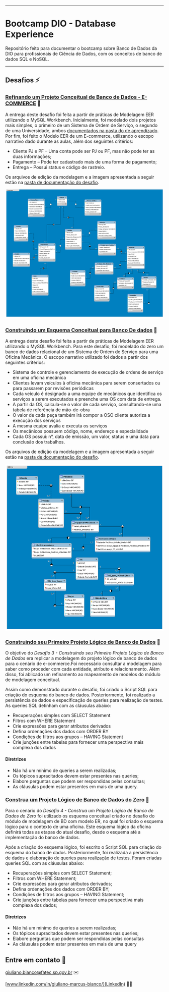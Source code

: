 

---

# Bootcamp DIO - Database Experience
Repositório feito para documentar o bootcamp sobre Banco de Dados da DIO para profissionais de Ciência de Dados, com os conceitos de banco de dados SQL e NoSQL.

------





## **Desafios**  :zap:



### **[Refinando um Projeto Conceitual de Banco de Dados - E-COMMERCE](doc/Desafio1)** :checkered_flag: 

A entrega deste desafio foi feita a partir de práticas de Modelagem EER utilizando o MySQL Workbench. Inicialmente, foi modelado dois projetos mais simples, o primeiro de um Sistema de Ordem de Serviço, o segundo de uma Universidade, ambos [documentados na pasta do de aprendizado](doc/Aprendizado). Por fim, foi feito o Modelo EER de um E-commerce, utilizando o escopo narrativo dado durante as aulas, além dos seguintes critérios:

- Cliente PJ e PF – Uma conta pode ser PJ ou PF, mas não pode ter as duas informações;
- Pagamento – Pode ter cadastrado mais de uma forma de pagamento;
- Entrega – Possui status e código de rastreio.

Os arquivos de edição da modelagem e a imagem apresentada a seguir estão na [pasta de documentação do desafio](doc/Desafio1).

![e-commerce](doc/Desafio1/static/img/e-commerce.png)



### **[Construindo um Esquema Conceitual para Banco De dados](doc/Desafio2)** :checkered_flag: 

A entrega deste desafio foi feita a partir de práticas de Modelagem EER utilizando o MySQL Workbench. Para este desafio, foi modelado do zero um banco de dados relacional de um Sistema de Ordem de Serviço para uma Oficina Mecânica. O escopo narrativo utilizado foi dados a partir dos seguintes critérios:

- Sistema de controle e gerenciamento de execução de ordens de serviço em uma oficina mecânica
- Clientes levam veículos à oficina mecânica para serem consertados ou para passarem por revisões periódicas
- Cada veículo é designado a uma equipe de mecânicos que identifica os serviços a serem executados e preenche uma OS com data de entrega.
- A partir da OS, calcula-se o valor de cada serviço, consultando-se uma tabela de referência de mão-de-obra
- O valor de cada peça também irá compor a OSO cliente autoriza a execução dos serviços
- A mesma equipe avalia e executa os serviços
- Os mecânicos possuem código, nome, endereço e especialidade
- Cada OS possui: n°, data de emissão, um valor, status e uma data para conclusão dos trabalhos.

Os arquivos de edição da modelagem e a imagem apresentada a seguir estão na [pasta de documentação do desafio](doc/Desafio2).

![oficina](doc/Desafio2/static/img/oficina.png)



### **[Construindo seu Primeiro Projeto Lógico de Banco de Dados](doc/Desafio3)** :checkered_flag: 

O objetivo do *Desafio 3 - Construindo seu Primeiro Projeto Lógico de Banco de Dados* era replicar a modelagem do projeto lógico de banco de dados para o cenário de e-commerce.Foi necessário consultar a modelagem para saber como proceder com cada entidade, atributo e relacionamento. Além disso, foi ablicado um refinamento ao mapeamento de modelos do módulo de modelagem conceitual.

Assim como demonstrado durante o desafio, foi criado o Script SQL para criação do esquema do banco de dados. Posteriormente, foi realizado a persistência de dados e especificação de queries para realização de testes. As queries SQL detinham com as cláusulas abaixo:

- Recuperações simples com SELECT Statement
- Filtros com WHERE Statement
- Crie expressões para gerar atributos derivados
- Defina ordenações dos dados com ORDER BY
- Condições de filtros aos grupos – HAVING Statement
- Crie junções entre tabelas para fornecer uma perspectiva mais complexa dos dados

#### **Diretrizes**

- Não há um mínimo de queries a serem realizadas;
- Os tópicos supracitados devem estar presentes nas queries;
- Elabore perguntas que podem ser respondidas pelas consultas;
- As cláusulas podem estar presentes em mais de uma query.



### **[Construa um Projeto Lógico de Banco de Dados do Zero](doc/Desafio4)** :checkered_flag: 

Para o cenário do *Desafio 4 - Construa um Projeto Lógico de Banco de Dados do Zero* foi utilizado os esquema conceitual criado no desafio do módulo de modelagem de BD com modelo ER, no qual foi criado o esquema lógico para o contexto de uma oficina. Este esquema lógico da oficina definirá todas as etapas do atual desafio, desde o esquema até a implementação do banco de dados. 

Após a criação do esquema lógico, foi escrito o Script SQL para criação do esquema do banco de dados. Posteriormente, foi realizada a persistência de dados e elaboração  de queries para realização de testes. Foram criadas queries SQL com as cláusulas abaixo:

- Recuperações simples com SELECT Statement;
- Filtros com WHERE Statement;
- Crie expressões para gerar atributos derivados;
- Defina ordenações dos dados com ORDER BY;
- Condições de filtros aos grupos – HAVING Statement;
- Crie junções entre tabelas para fornecer uma perspectiva mais complexa dos dados;

#### **Diretrizes**

- Não há um mínimo de queries a serem realizadas;
- Os tópicos supracitados devem estar presentes nas queries;
- Elabore perguntas que podem ser respondidas pelas consultas
- As cláusulas podem estar presentes em mais de uma query



## **Entre em contato**	:speech_balloon:

[giuliano.bianco@fatec.sp.gov.br](Email)	:envelope:

[www.linkedin.com/in/giuliano-marcus-bianco/](LinkedIn)	:man_office_worker:
